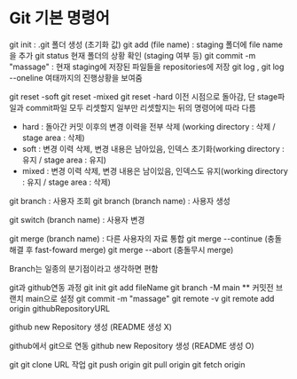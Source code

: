 
# Git 기본 명령어

git init : .git 폴더 생성 (초기화 값)
git add (file name) : staging 폴더에 file name을 추가
git status 현재 폴더의 상황 확인 (staging 여부 등)
git commit -m "massage" : 현재 staging에 저장된 파일들을 repositories에 저장
git log , git log --oneline 여태까지의 진행상황을 보여줌

git reset -soft <commit hashcode>
git reset -mixed <commit hashcode>
git reset -hard <commit hashcode>
이전 시점으로 돌아감, 단 stage파일과 commit파일 모두 리셋할지 일부만 리셋할지는 뒤의 명령어에 따라 다름
- hard : 돌아간 커밋 이후의 변경 이력을 전부 삭제 (working directory : 삭제 / stage area : 삭제)
- soft : 변경 이력 삭제, 변경 내용은 남아있음, 인덱스 초기화(working directory : 유지 / stage area : 유지)
- mixed : 변경 이력 삭제, 변경 내용은 남이있음, 인덱스도 유지(working directory : 유지 / stage area : 삭제)



git branch : 사용자 조회
git branch (branch name) : 사용자 생성

git switch (branch name) : 사용자 변경

git merge (branch name) : 다른 사용자의 자료 통합
git merge --continue (충돌해결 후 fast-foward merge)
git merge --abort (충돌무시 merge)

Branch는 일종의 분기점이라고 생각하면 편함

git과 github연동 과정
git init
git add fileName
git branch -M main    ** 커밋전 브랜치 main으로 설정
git commit -m "massage"
git remote -v
git remote add origin githubRepositoryURL

github
new Repository 생성 (README 생성 X)

github에서 git으로 연동
github
new Repository 생성 (README 생성 O)

git
git clone URL
작업
git push origin
git pull origin
git fetch origin

